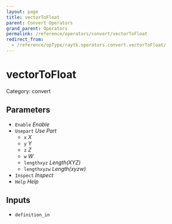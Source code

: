 ```yaml
---
layout: page
title: vectorToFloat
parent: Convert Operators
grand_parent: Operators
permalink: /reference/operators/convert/vectorToFloat
redirect_from:
  - /reference/opType/raytk.operators.convert.vectorToFloat/
---
```


# vectorToFloat

Category: convert



## Parameters

* `Enable` *Enable*
* `Usepart` *Use Part*
  * `x` *X*
  * `y` *Y*
  * `z` *Z*
  * `w` *W*
  * `lengthxyz` *Length(XYZ)*
  * `lengthxyzw` *Length(xyzw)*
* `Inspect` *Inspect*
* `Help` *Help*

## Inputs

* `definition_in`